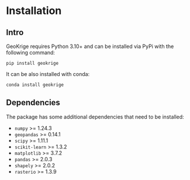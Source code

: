# Installation

## Intro

GeoKrige requires Python 3.10+ and can be installed via PyPi with the following command:

```{bash}
pip install geokrige
```

It can be also installed with conda:

```{bash}
conda install geokrige
```

## Dependencies

The package has some additional dependencies that need to be installed:

- `numpy` >= 1.24.3
- `geopandas` >= 0.14.1
- `scipy` >= 1.11.1
- `scikit-learn` >= 1.3.2
- `matplotlib` >= 3.7.2
- `pandas` >= 2.0.3
- `shapely` >= 2.0.2
- `rasterio` >= 1.3.9
